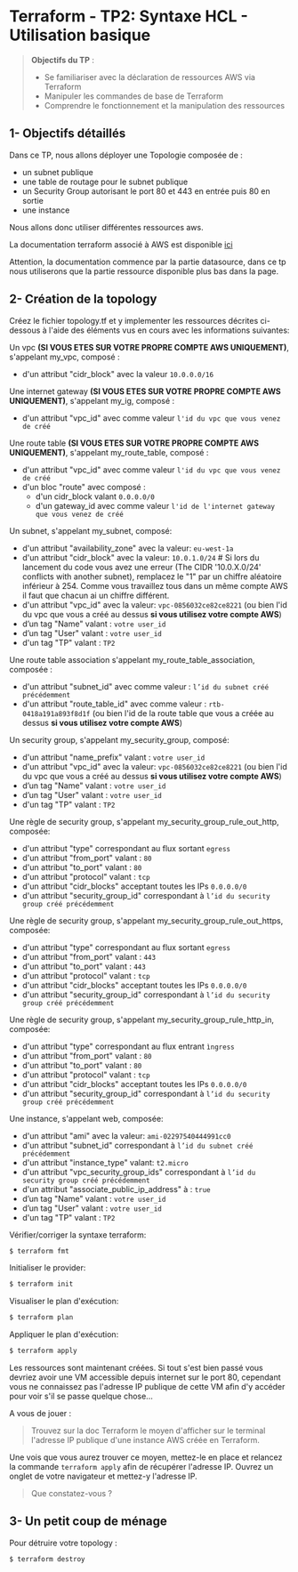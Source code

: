 <!--- 
Ceci est la version en markdown !
Utilisez l'aperçu pour avoir une version plus lisible
-->
# Terraform - TP2: Syntaxe HCL - Utilisation basique

> **Objectifs du TP** :
>- Se familiariser avec la déclaration de ressources AWS via Terraform
>- Manipuler les commandes de base de Terraform
>- Comprendre le fonctionnement et la manipulation des ressources
>

## 1- Objectifs détaillés

Dans ce TP, nous allons déployer une Topologie composée de :
* un subnet publique
* une table de routage pour le subnet publique
* un Security Group autorisant le port 80 et 443 en entrée puis 80 en sortie
* une instance

Nous allons donc utiliser différentes ressources aws.

La documentation terraform associé à AWS est disponible [ici](https://registry.terraform.io/providers/hashicorp/aws/latest/docs)

Attention, la documentation commence par la partie datasource, dans ce tp nous utiliserons que la partie ressource disponible plus bas dans la page.


## 2- Création de la topology

Créez le fichier topology.tf et y implementer les ressources décrites ci-dessous à l'aide des éléments vus en cours avec les informations suivantes:

Un vpc **(SI VOUS ETES SUR VOTRE PROPRE COMPTE AWS UNIQUEMENT)**, s'appelant my_vpc, composé : 
* d'un attribut "cidr_block" avec la valeur `10.0.0.0/16`

Une internet gateway **(SI VOUS ETES SUR VOTRE PROPRE COMPTE AWS UNIQUEMENT)**, s'appelant my_ig, composé : 
* d'un attribut "vpc_id" avec comme valeur `l'id du vpc que vous venez de créé`

Une route table **(SI VOUS ETES SUR VOTRE PROPRE COMPTE AWS UNIQUEMENT)**, s'appelant my_route_table, composé : 
* d'un attribut "vpc_id" avec comme valeur `l'id du vpc que vous venez de créé`
* d'un bloc "route" avec composé :
    * d'un cidr_block valant `0.0.0.0/0`
    * d'un gateway_id avec comme valeur `l'id de l'internet gateway que vous venez de créé`

Un subnet, s'appelant my_subnet, composé:
* d'un attribut "availability_zone" avec la valeur: `eu-west-1a`
* d'un attribut "cidr_block" avec la valeur: `10.0.1.0/24` # Si lors du lancement du code vous avez une erreur (The CIDR '10.0.X.0/24' conflicts with another subnet), remplacez le "1" par un chiffre aléatoire inférieur à 254. Comme vous travaillez tous dans un même compte AWS il faut que chacun ai un chiffre différent. 
* d'un attribut "vpc_id" avec la valeur: `vpc-0856032ce82ce8221` (ou bien l'id du vpc que vous a créé au dessus **si vous utilisez votre compte AWS**)
* d’un tag "Name" valant : `votre user_id`
* d’un tag "User" valant : `votre user_id`
* d'un tag "TP" valant : `TP2`

Une route table association s'appelant my_route_table_association, composée : 
* d'un attribut "subnet_id" avec comme valeur : `l’id du subnet créé précédemment`
* d'un attribut "route_table_id" avec comme valeur : `rtb-0418a191a893f8d1f` (ou bien l'id de la route table que vous a créée au dessus **si vous utilisez votre compte AWS**)

Un security group, s'appelant my_security_group, composé:
* d'un attribut "name_prefix"  valant : `votre user_id`
* d'un attribut "vpc_id" avec la valeur: `vpc-0856032ce82ce8221` (ou bien l'id du vpc que vous a créé au dessus **si vous utilisez votre compte AWS**)
* d’un tag "Name" valant : `votre user_id`
* d’un tag "User" valant : `votre user_id`
* d'un tag "TP" valant : `TP2`

Une règle de security group, s'appelant my_security_group_rule_out_http, composée:
* d'un attribut "type" correspondant au flux sortant `egress`
* d'un attribut "from_port" valant : `80`
* d'un attribut "to_port" valant : `80`
* d'un attribut "protocol" valant : `tcp`
* d'un attribut "cidr_blocks" acceptant toutes les IPs `0.0.0.0/0`
* d'un attribut "security_group_id" correspondant à `l’id du security group créé précédemment`

Une règle de security group, s'appelant my_security_group_rule_out_https, composée:
* d'un attribut "type" correspondant au flux sortant `egress`
* d'un attribut "from_port" valant : `443`
* d'un attribut "to_port" valant : `443`
* d'un attribut "protocol" valant :  `tcp`
* d'un attribut "cidr_blocks" acceptant toutes les IPs  `0.0.0.0/0`
* d'un attribut "security_group_id" correspondant à `l’id du security group créé précédemment`

Une règle de security group, s'appelant my_security_group_rule_http_in, composée:
* d'un attribut "type" correspondant au flux entrant `ìngress`
* d'un attribut "from_port" valant : `80`
* d'un attribut "to_port" valant : `80`
* d'un attribut "protocol" valant : `tcp`
* d'un attribut "cidr_blocks" acceptant toutes les IPs `0.0.0.0/0`
* d'un attribut "security_group_id" correspondant à `l’id du security group créé précédemment`

Une instance, s'appelant web, composée:
* d'un attribut "ami" avec la valeur: `ami-02297540444991cc0`
* d'un attribut "subnet_id" correspondant à `l’id du subnet créé précédemment`
* d'un attribut "instance_type" valant: `t2.micro`
* d'un attribut "vpc_security_group_ids" correspondant à `l’id du security group créé précédemment`
* d'un attribut "associate_public_ip_address" à : `true`
* d’un tag "Name" valant : `votre user_id`
* d’un tag "User" valant : `votre user_id`
* d'un tag "TP" valant : `TP2`

Vérifier/corriger la syntaxe terraform:
```bash
$ terraform fmt
```

Initialiser le provider:
```bash
$ terraform init
```

Visualiser le plan d'exécution:
```bash
$ terraform plan
```

Appliquer le plan d'exécution:
```bash
$ terraform apply
```

Les ressources sont maintenant créées.
Si tout s'est bien passé vous devriez avoir une VM accessible depuis internet sur le port 80, cependant vous ne connaissez pas l'adresse IP publique de cette VM afin d'y accéder pour voir s'il se passe quelque chose...

A vous de jouer : 
> Trouvez sur la doc Terraform le moyen d'afficher sur le terminal l'adresse IP publique d'une instance AWS créée en Terraform.

Une vois que vous aurez trouver ce moyen, mettez-le en place et relancez la commande `terraform apply` afin de récupérer l'adresse IP.
Ouvrez un onglet de votre navigateur et mettez-y l'adresse IP.

> Que constatez-vous ? 

## 3- Un petit coup de ménage

Pour détruire votre topology :
```bash
$ terraform destroy
```
